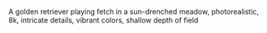 A golden retriever playing fetch in a sun-drenched meadow, photorealistic, 8k, intricate details, vibrant colors, shallow depth of field